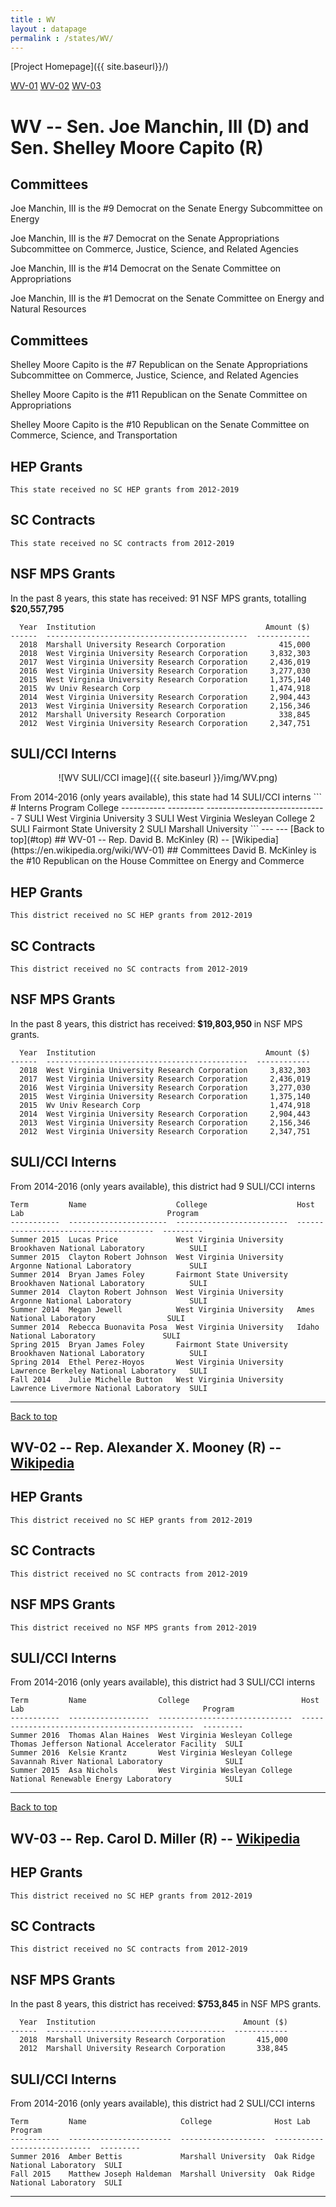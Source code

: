 ```yaml
---
title : WV
layout : datapage
permalink : /states/WV/
---
```

<a name="top"></a>
[Project Homepage]({{ site.baseurl}}/)


[WV-01](#WV-01)  [WV-02](#WV-02)  [WV-03](#WV-03)  

# WV -- Sen. Joe Manchin, III (D) and  Sen. Shelley Moore Capito (R)
## Committees
Joe Manchin, III is the #9 Democrat on the Senate Energy Subcommittee on Energy 

Joe Manchin, III is the #7 Democrat on the Senate Appropriations Subcommittee on Commerce, Justice, Science, and Related Agencies 

Joe Manchin, III is the #14 Democrat on the Senate Committee on Appropriations 

Joe Manchin, III is the #1 Democrat on the Senate Committee on Energy and Natural Resources 

## Committees
Shelley Moore Capito is the #7 Republican on the Senate Appropriations Subcommittee on Commerce, Justice, Science, and Related Agencies 

Shelley Moore Capito is the #11 Republican on the Senate Committee on Appropriations 

Shelley Moore Capito is the #10 Republican on the Senate Committee on Commerce, Science, and Transportation 

## HEP Grants
```
This state received no SC HEP grants from 2012-2019
```
## SC Contracts
```
This state received no SC contracts from 2012-2019
```
## NSF MPS Grants
In the past 8 years, this state has received:
91 NSF MPS grants, totalling <b> $20,557,795</b>
```
  Year  Institution                                      Amount ($)
------  ---------------------------------------------  ------------
  2018  Marshall University Research Corporation            415,000
  2018  West Virginia University Research Corporation     3,832,303
  2017  West Virginia University Research Corporation     2,436,019
  2016  West Virginia University Research Corporation     3,277,030
  2015  West Virginia University Research Corporation     1,375,140
  2015  Wv Univ Research Corp                             1,474,918
  2014  West Virginia University Research Corporation     2,904,443
  2013  West Virginia University Research Corporation     2,156,346
  2012  Marshall University Research Corporation            338,845
  2012  West Virginia University Research Corporation     2,347,751
```
## SULI/CCI Interns
<p align="center">
![WV SULI/CCI image]({{ site.baseurl }}/img/WV.png)
</p>
From 2014-2016 (only years available), this state had 14 SULI/CCI interns
```
  # Interns  Program    College
-----------  ---------  ------------------------------
          7  SULI       West Virginia University
          3  SULI       West Virginia Wesleyan College
          2  SULI       Fairmont State University
          2  SULI       Marshall University
```
---
---
<a name="WV-01"></a>
[Back to top](#top)
## WV-01 -- Rep. David B. McKinley (R) -- [Wikipedia](https://en.wikipedia.org/wiki/WV-01)
## Committees
David B. McKinley is the #10 Republican on the House Committee on Energy and Commerce 

## HEP Grants
```
This district received no SC HEP grants from 2012-2019
```
## SC Contracts
```
This district received no SC contracts from 2012-2019
```
## NSF MPS Grants
In the past 8 years, this district has received:<b> $19,803,950 </b>in NSF MPS grants.
```
  Year  Institution                                      Amount ($)
------  ---------------------------------------------  ------------
  2018  West Virginia University Research Corporation     3,832,303
  2017  West Virginia University Research Corporation     2,436,019
  2016  West Virginia University Research Corporation     3,277,030
  2015  West Virginia University Research Corporation     1,375,140
  2015  Wv Univ Research Corp                             1,474,918
  2014  West Virginia University Research Corporation     2,904,443
  2013  West Virginia University Research Corporation     2,156,346
  2012  West Virginia University Research Corporation     2,347,751
```
## SULI/CCI Interns
From 2014-2016 (only years available), this district had 9 SULI/CCI interns
```
Term         Name                    College                    Host Lab                                Program
-----------  ----------------------  -------------------------  --------------------------------------  ---------
Summer 2015  Lucas Price             West Virginia University   Brookhaven National Laboratory          SULI
Summer 2015  Clayton Robert Johnson  West Virginia University   Argonne National Laboratory             SULI
Summer 2014  Bryan James Foley       Fairmont State University  Brookhaven National Laboratory          SULI
Summer 2014  Clayton Robert Johnson  West Virginia University   Argonne National Laboratory             SULI
Summer 2014  Megan Jewell            West Virginia University   Ames National Laboratory                SULI
Summer 2014  Rebecca Buonavita Posa  West Virginia University   Idaho National Laboratory               SULI
Spring 2015  Bryan James Foley       Fairmont State University  Brookhaven National Laboratory          SULI
Spring 2014  Ethel Perez-Hoyos       West Virginia University   Lawrence Berkeley National Laboratory   SULI
Fall 2014    Julie Michelle Button   West Virginia University   Lawrence Livermore National Laboratory  SULI
```
---
<a name="WV-02"></a>
[Back to top](#top)
## WV-02 -- Rep. Alexander X. Mooney (R) -- [Wikipedia](https://en.wikipedia.org/wiki/WV-02)
## HEP Grants
```
This district received no SC HEP grants from 2012-2019
```
## SC Contracts
```
This district received no SC contracts from 2012-2019
```
## NSF MPS Grants
```
This district received no NSF MPS grants from 2012-2019
```
## SULI/CCI Interns
From 2014-2016 (only years available), this district had 3 SULI/CCI interns
```
Term         Name                College                         Host Lab                                        Program
-----------  ------------------  ------------------------------  ----------------------------------------------  ---------
Summer 2016  Thomas Alan Haines  West Virginia Wesleyan College  Thomas Jefferson National Accelerator Facility  SULI
Summer 2016  Kelsie Krantz       West Virginia Wesleyan College  Savannah River National Laboratory              SULI
Summer 2015  Asa Nichols         West Virginia Wesleyan College  National Renewable Energy Laboratory            SULI
```
---
<a name="WV-03"></a>
[Back to top](#top)
## WV-03 -- Rep. Carol D. Miller (R) -- [Wikipedia](https://en.wikipedia.org/wiki/WV-03)
## HEP Grants
```
This district received no SC HEP grants from 2012-2019
```
## SC Contracts
```
This district received no SC contracts from 2012-2019
```
## NSF MPS Grants
In the past 8 years, this district has received:<b> $753,845 </b>in NSF MPS grants.
```
  Year  Institution                                 Amount ($)
------  ----------------------------------------  ------------
  2018  Marshall University Research Corporation       415,000
  2012  Marshall University Research Corporation       338,845
```
## SULI/CCI Interns
From 2014-2016 (only years available), this district had 2 SULI/CCI interns
```
Term         Name                     College              Host Lab                       Program
-----------  -----------------------  -------------------  -----------------------------  ---------
Summer 2016  Amber Bettis             Marshall University  Oak Ridge National Laboratory  SULI
Fall 2015    Matthew Joseph Haldeman  Marshall University  Oak Ridge National Laboratory  SULI
```
---
